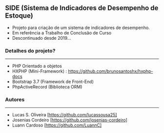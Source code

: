 ## SIDE (Sistema de Indicadores de Desempenho de Estoque)

- Projeto para criação de um sistema de indicadores de desempenho.
- Em referência a Trabalho de Conclusão de Curso
- Descontinuado desde 2019...


### Detalhes do projeto?
--------------------------------------------------------------------

- PHP Orientado a objetos
- HXPHP (Mini-Framework) : https://github.com/brunosantoshx/hxphp-docs
- Bootstrap 3.7 (Framework de Front-End)
- PhpActiveRecord (Biblioteca ORM)


### Autores
--------------------------------------------------------------------

- Lucas S. Oliveira [https://github.com/lucassousa25]
- Josenias Cordeiro [https://github.com/josenias-cordeiro]
- Luann Cardoso [https://github.com/LuannC]
